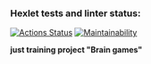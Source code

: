 ### Hexlet tests and linter status:
[![Actions Status](https://github.com/websys-forever/frontend-project-lvl1/workflows/hexlet-check/badge.svg)](https://github.com/websys-forever/frontend-project-lvl1/actions) [![Maintainability](https://api.codeclimate.com/v1/badges/1412e32b4a0f5bc30d6c/maintainability)](https://codeclimate.com/github/websys-forever/frontend-project-lvl1/maintainability)    

**just training project "Brain games"**